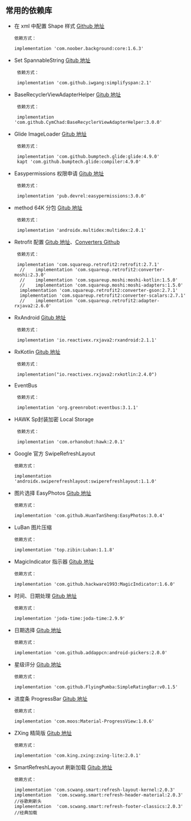 ## 常用的依赖库

-  在 xml 中配置 Shape 样式 [Github 地址](https://github.com/JavaNoober/BackgroundLibrary)
   ```
   依赖方式：
   
   implementation 'com.noober.background:core:1.6.3'
   ```

- Set SpannableString [Gitub 地址](https://github.com/iwgang/SimplifySpan)
  ```
   依赖方式：
   
   implementation 'com.github.iwgang:simplifyspan:2.1'
   ```

- BaseRecyclerViewAdapterHelper [Gitub 地址](https://github.com/CymChad/BaseRecyclerViewAdapterHelper)
  ```
   依赖方式：
   
   implementation 'com.github.CymChad:BaseRecyclerViewAdapterHelper:3.0.0'
   ```

- Glide ImageLoader [Gitub 地址](https://muyangmin.github.io/glide-docs-cn/doc/generatedapi.html)
  ```
   依赖方式：
   
   implementation 'com.github.bumptech.glide:glide:4.9.0'
   kapt 'com.github.bumptech.glide:compiler:4.9.0'
   ```

- Easypermissions 权限申请 [Gitub 地址](https://github.com/googlesamples/easypermissions)
  ```
   依赖方式：
   
   implementation 'pub.devrel:easypermissions:3.0.0'
   ```

- method 64K 分包 [Gitub 地址](https://developer.android.com/studio/build/multidex)
  ```
   依赖方式：
   
   implementation 'androidx.multidex:multidex:2.0.1'
   ```

- Retrofit 配置 [Gitub 地址](https://github.com/square/retrofit)、[Converters Github](https://github.com/square/retrofit/wiki/Converters)
  ```
   依赖方式：
   
   implementation 'com.squareup.retrofit2:retrofit:2.7.1'
    //    implementation 'com.squareup.retrofit2:converter-moshi:2.3.0'
    //    implementation 'com.squareup.moshi:moshi-kotlin:1.5.0'
    //    implementation 'com.squareup.moshi:moshi-adapters:1.5.0'
    implementation 'com.squareup.retrofit2:converter-gson:2.7.1'
    implementation 'com.squareup.retrofit2:converter-scalars:2.7.1'
    //    implementation 'com.squareup.retrofit2:adapter-rxjava2:2.6.0'
   ```

- RxAndroid [Gitub 地址](https://github.com/ReactiveX/RxAndroid)
  ```
   依赖方式：
   
   implementation 'io.reactivex.rxjava2:rxandroid:2.1.1'
   ```

- RxKotlin [Gitub 地址](https://github.com/ReactiveX/RxKotlin)
  ```
   依赖方式：
   
   implementation("io.reactivex.rxjava2:rxkotlin:2.4.0")
   ```

- EventBus
  ```
   依赖方式：
   
   implementation 'org.greenrobot:eventbus:3.1.1'
   ```

- HAWK Sp封装加密 Local Storage
  ```
   依赖方式：
   
   implementation 'com.orhanobut:hawk:2.0.1'
   ```

-  Google 官方 SwipeRefreshLayout
   ```
   依赖方式：
   
   implementation 'androidx.swiperefreshlayout:swiperefreshlayout:1.1.0'
   ```

-  图片选择 EasyPhotos [Gitub 地址](https://github.com/HuanTanSheng/EasyPhotos)
   ```
   依赖方式：
   
   implementation 'com.github.HuanTanSheng:EasyPhotos:3.0.4'
   ```
-  LuBan 图片压缩
   ```
   依赖方式：
   
   implementation 'top.zibin:Luban:1.1.8'
   ```

-  MagicIndicator 指示器 [Gitub 地址](https://github.com/hackware1993/MagicIndicator)
   ```
   依赖方式：
   
   implementation 'com.github.hackware1993:MagicIndicator:1.6.0'
   ```

-  时间、日期处理 [Gitub 地址](https://github.com/JodaOrg/joda-time)
   ```
   依赖方式：
   
   implementation 'joda-time:joda-time:2.9.9'
   ```

-  日期选择 [Gitub 地址](https://github.com/addappcn/android-pickers)
   ```
   依赖方式：
   
   implementation 'com.github.addappcn:android-pickers:2.0.0'
   ```

-  星级评分 [Gitub 地址](https://github.com/FlyingPumba/SimpleRatingBar)
   ```
   依赖方式：
   
   implementation 'com.github.FlyingPumba:SimpleRatingBar:v0.1.5'
   ```

-  进度条 ProgressBar [Gitub 地址](https://github.com/Moosphan/Material-ProgressView)
   ```
   依赖方式：
   
   implementation 'com.moos:Material-ProgressView:1.0.6'
   ```

-  ZXing 精简版 [Gitub 地址](https://github.com/lvfaqiang/ZXingLite)
   ```
   依赖方式：
   
   implementation 'com.king.zxing:zxing-lite:2.0.1'
   ```

-  SmartRefreshLayout 刷新加载 [Gitub 地址](https://github.com/scwang90/SmartRefreshLayout)
   ```
   依赖方式：
   
   implementation 'com.scwang.smart:refresh-layout-kernel:2.0.3'
   implementation  'com.scwang.smart:refresh-header-material:2.0.3'    //谷歌刷新头
   implementation  'com.scwang.smart:refresh-footer-classics:2.0.3'    //经典加载
   ```